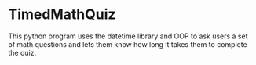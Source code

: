 # TimedMathQuiz

This python program uses the datetime library and OOP to ask users a set of math questions and lets them know how long it takes them to complete the quiz.
